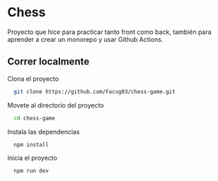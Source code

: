 # Chess

Proyecto que hice para practicar tanto front como back, también para aprender a crear un monorepo y usar Github Actions.

## Correr localmente

Clona el proyecto

```bash
  git clone https://github.com/Facug03/chess-game.git
```

Movete al directorio del proyecto

```bash
  cd chess-game
```

Instala las dependencias

```bash
  npm install
```

Inicia el proyecto

```bash
  npm run dev
```
